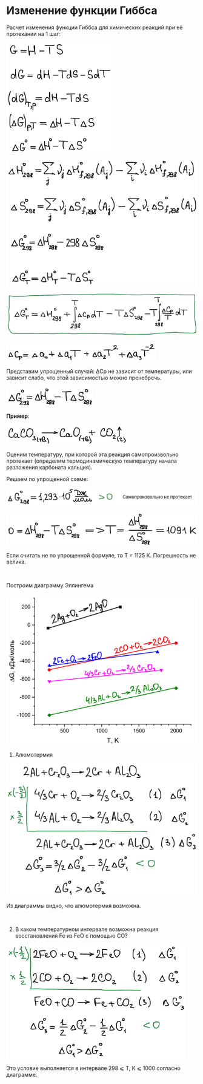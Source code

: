 # Изменение функции Гиббса

Расчет изменения функции Гиббса для химических реакций при её протекании на 1 шаг:

![](../images/fh/izmenenie-funkcii-gibbsa/2_clip_image001.png)

![](../images/fh/izmenenie-funkcii-gibbsa/2_clip_image001_0000.png)

![](../images/fh/izmenenie-funkcii-gibbsa/2_clip_image001_0001.png)

![](../images/fh/izmenenie-funkcii-gibbsa/2_clip_image001_0002.png)

Представим упрощенный случай: ΔСp не зависит от температуры, или зависит слабо, что этой зависимостью можно пренебречь.

![](../images/fh/izmenenie-funkcii-gibbsa/2_clip_image001_0003.png)

**Пример**:

![](../images/fh/izmenenie-funkcii-gibbsa/2_clip_image001_0004.png)

Оценим температуру, при которой эта реакция самопроизвольно протекает \(определим термодинамическую температуру начала разложения карбоната кальция\).

Решаем по упрощенной схеме:

![](../images/fh/izmenenie-funkcii-gibbsa/2_clip_image001_0005.png)

![](../images/fh/izmenenie-funkcii-gibbsa/2_clip_image001_0006.png)

Если считать не по упрощенной формуле, то Т = 1125 К. Погрешность не велика.

 

Построим диаграмму Эллингема

![](../images/fh/izmenenie-funkcii-gibbsa/2_clip_image001_0007.png)

1. Алюмотермия

![](../images/fh/izmenenie-funkcii-gibbsa/2_clip_image001_0008.png)

Из диаграммы видно, что алюмотермия возможна.

 

2. В каком температурном интервале возможна реакция восстановления Fe из FeO с помощью CO?

![](../images/fh/izmenenie-funkcii-gibbsa/2_clip_image001_0009.png)

Это условие выполняется в интервале 298 ⩽ Т, К ⩽ 1000 согласно диаграмме.

